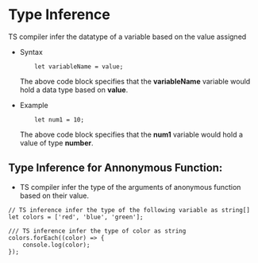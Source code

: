 # Type Inference

TS compiler infer the datatype of a variable based on the value assigned

-   Syntax

    ```
        let variableName = value;
    ```

    The above code block specifies that the **variableName** variable would hold a data type based on **value**.

-   Example
    ```
        let num1 = 10;
    ```
    The above code block specifies that the **num1** variable would hold a value of type **number**.

## Type Inference for Annonymous Function:

-   TS compiler infer the type of the arguments of anonymous function based on their value.

```
// TS inference infer the type of the following variable as string[]
let colors = ['red', 'blue', 'green'];

/// TS inference infer the type of color as string
colors.forEach((color) => {
    console.log(color);
});
```

